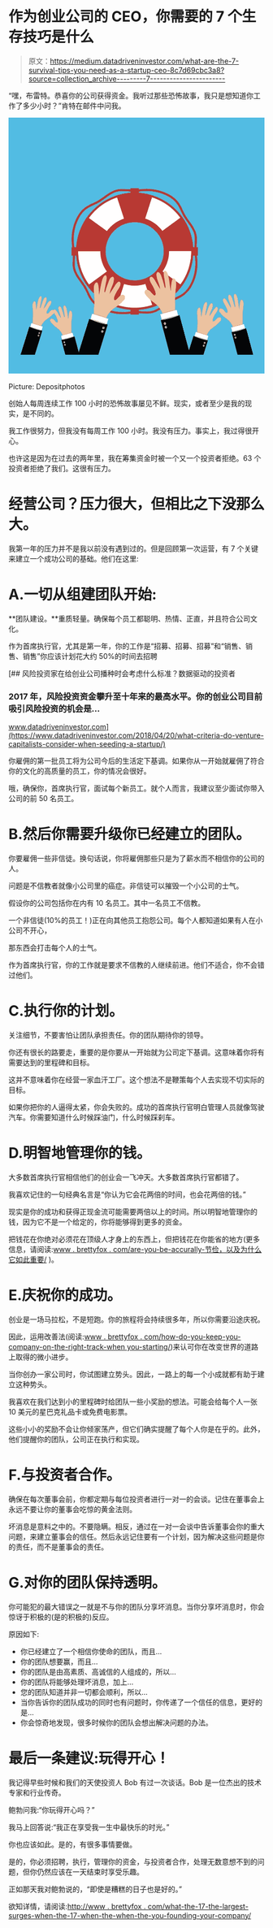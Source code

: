 # 作为创业公司的 CEO，你需要的 7 个生存技巧是什么

> 原文：<https://medium.datadriveninvestor.com/what-are-the-7-survival-tips-you-need-as-a-startup-ceo-8c7d69cbc3a8?source=collection_archive---------7----------------------->

“嘿，布雷特。恭喜你的公司获得资金。我听过那些恐怖故事，我只是想知道你工作了多少小时？”肯特在邮件中问我。

![](img/b9a2460d244ab84286a00731357db446.png)

Picture: Depositphotos

创始人每周连续工作 100 小时的恐怖故事屡见不鲜。现实，或者至少是我的现实，是不同的。

我工作很努力，但我没有每周工作 100 小时。我没有压力。事实上，我过得很开心。

也许这是因为在过去的两年里，我在筹集资金时被一个又一个投资者拒绝。63 个投资者拒绝了我们。这很有压力。

# 经营公司？压力很大，但相比之下没那么大。

我第一年的压力并不是我以前没有遇到过的。但是回顾第一次运营，有 7 个关键来建立一个成功公司的基础。他们在这里:

# A.一切从组建团队开始:

**团队建设。**重质轻量。确保每个员工都聪明、热情、正直，并且符合公司文化。

作为首席执行官，尤其是第一年，你的工作是“招募、招募、招募”和“销售、销售、销售”你应该计划花大约 50%的时间去招聘

[](https://www.datadriveninvestor.com/2018/04/20/what-criteria-do-venture-capitalists-consider-when-seeding-a-startup/) [## 风险投资家在给创业公司播种时会考虑什么标准？数据驱动的投资者

### 2017 年，风险投资资金攀升至十年来的最高水平。你的创业公司目前吸引风险投资的机会是…

www.datadriveninvestor.com](https://www.datadriveninvestor.com/2018/04/20/what-criteria-do-venture-capitalists-consider-when-seeding-a-startup/) 

你雇佣的第一批员工将为公司今后的生活定下基调。如果你从一开始就雇佣了符合你的文化的高质量的员工，你的情况会很好。

哦，确保你，首席执行官，面试每个新员工。就个人而言，我建议至少面试你带入公司的前 50 名员工。

# B.然后你需要升级你已经建立的团队。

你要雇佣一些非信徒。换句话说，你将雇佣那些只是为了薪水而不相信你的公司的人。

问题是不信教者就像小公司里的癌症。非信徒可以摧毁一个小公司的士气。

假设你的公司包括你在内有 10 名员工。其中一名员工不信教。

一个非信徒(10%的员工！)正在向其他员工抱怨公司。每个人都知道如果有人在小公司不开心，

那东西会打击每个人的士气。

作为首席执行官，你的工作就是要求不信教的人继续前进。他们不适合，你不会错过他们。

# C.执行你的计划。

关注细节，不要害怕让团队承担责任。你的团队期待你的领导。

你还有很长的路要走，重要的是你要从一开始就为公司定下基调。这意味着你将有需要达到的里程碑和目标。

这并不意味着你在经营一家血汗工厂。这个想法不是鞭策每个人去实现不切实际的目标。

如果你把你的人逼得太紧，你会失败的。成功的首席执行官明白管理人员就像驾驶汽车。你需要知道什么时候踩油门，什么时候踩刹车。

# D.明智地管理你的钱。

大多数首席执行官相信他们的创业会一飞冲天。大多数首席执行官都错了。

我喜欢记住的一句经典名言是“你认为它会花两倍的时间，也会花两倍的钱。”

现实是你的成功和获得正现金流可能需要两倍以上的时间。所以明智地管理你的钱，因为它不是一个给定的，你将能够得到更多的资金。

把钱花在你绝对必须花在顶级人才身上的东西上，但把钱花在你能省的地方(更多信息，请阅读:[www . brettyfox . com/are-you-be-accurally-节俭，以及为什么它如此重要/](http://www.brettjfox.com/are-you-being-appropriately-frugal-and-why-its-so-important/) )。

# E.庆祝你的成功。

创业是一场马拉松，不是短跑。你的旅程将会持续很多年，所以你需要沿途庆祝。

因此，运用改善法(阅读:[www . brettyfox . com/how-do-you-keep-you-company-on-the-right-track-when you-starting/](http://www.brettjfox.com/how-do-you-keep-your-company-on-the-right-track-when-youre-just-starting/))来认可你在改变世界的道路上取得的微小进步。

当你创办一家公司时，你试图建立势头。因此，一路上的每一个小成就都有助于建立这种势头。

我喜欢在我们达到小的里程碑时给团队一些小奖励的想法。可能会给每个人一张 10 美元的星巴克礼品卡或免费电影票。

这些小小的奖励不会让你倾家荡产，但它们确实提醒了每个人你是在乎的。此外，他们提醒你的团队，公司正在执行和实现。

# F.与投资者合作。

确保在每次董事会前，你都定期与每位投资者进行一对一的会谈。记住在董事会上永远不要让你的董事会吃惊的黄金法则。

坏消息是意料之中的。不要隐瞒。相反，通过在一对一会谈中告诉董事会你的重大问题，来建立董事会的信任。然后永远记住要有一个计划，因为解决这些问题是你的责任，而不是董事会的责任。

# G.对你的团队保持透明。

你可能犯的最大错误之一就是不与你的团队分享坏消息。当你分享坏消息时，你会惊讶于积极的(是的积极的)反应。

原因如下:

*   你已经建立了一个相信你使命的团队，而且…
*   你的团队想要赢，而且…
*   你的团队是由高素质、高诚信的人组成的，所以…
*   你的团队将能够处理坏消息，加上…
*   您的团队知道并非一切都会顺利，所以…
*   当你告诉你的团队成功的同时也有问题时，你传递了一个信任的信息，更好的是…
*   你会惊奇地发现，很多时候你的团队会想出解决问题的办法。

# 最后一条建议:玩得开心！

我记得早些时候和我们的天使投资人 Bob 有过一次谈话。Bob 是一位杰出的技术专家和行业传奇。

鲍勃问我:“你玩得开心吗？”

我马上回答说:“我正在享受我一生中最快乐的时光。”

你也应该如此。是的，有很多事情要做。

是的，你必须招聘，执行，管理你的资金，与投资者合作，处理无数意想不到的问题，但你仍然应该在一天结束时享受乐趣。

正如那天我对鲍勃说的，“即使是糟糕的日子也是好的。”

欲知详情，请阅读:[http://www . brettyfox . com/what-the-17-the-largest-surges-when-the-17-when-the-when-the-you-founding-your-company/](http://www.brettjfox.com/what-are-the-17-biggest-surprises-when-you-founded-your-company/)